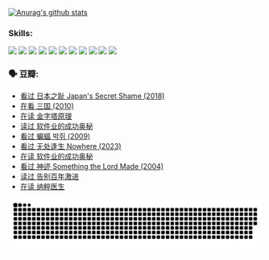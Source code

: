 
[![Anurag's github stats](https://github-readme-stats.vercel.app/api?username=w940853815)](https://github.com/anuraghazra/github-readme-stats)

### Skills:

<code><img height="32" src="https://cdn.jsdelivr.net/npm/simple-icons@v5/icons/python.svg"></code>
<code><img height="32" src="https://cdn.jsdelivr.net/npm/simple-icons@v5/icons/javascript.svg"></code>
<code><img height="32" src="https://cdn.jsdelivr.net/npm/simple-icons@v5/icons/django.svg"></code>
<code><img height="32" src="https://cdn.jsdelivr.net/npm/simple-icons@v5/icons/flask.svg"></code>
<code><img height="32" src="https://cdn.jsdelivr.net/npm/simple-icons@v5/icons/vuetify.svg"></code>
<code><img height="32" src="https://cdn.jsdelivr.net/npm/simple-icons@v5/icons/git.svg"></code>
<code><img height="32" src="https://cdn.jsdelivr.net/npm/simple-icons@v5/icons/docker.svg"></code>
<code><img height="32" src="https://cdn.jsdelivr.net/npm/simple-icons@v5/icons/postgresql.svg"></code>
<code><img height="32" src="https://cdn.jsdelivr.net/npm/simple-icons@v5/icons/elasticsearch.svg"></code>
<code><img height="32" src="https://cdn.jsdelivr.net/npm/simple-icons@v5/icons/macos.svg"></code>
<code><img height="32" src="https://cdn.jsdelivr.net/npm/simple-icons@v5/icons/linux.svg"></code>

### 🗣 豆瓣:

<!-- DOUBAN-ACTIVITIES:START -->
- [看过 日本之耻 Japan's Secret Shame‎ (2018)](https://www.douban.com/people/136069238/status/4431579101/?_i=00417690)
- [在看 三国‎ (2010)](https://www.douban.com/people/136069238/status/4430559482/?_i=00417690)
- [在读 金字塔原理](https://www.douban.com/people/136069238/status/4424812753/?_i=00417690)
- [读过 软件业的成功奥秘](https://www.douban.com/people/136069238/status/4424809958/?_i=00417690)
- [看过 蝙蝠 박쥐‎ (2009)](https://www.douban.com/people/136069238/status/4422787315/?_i=00417690)
- [看过 无处逢生 Nowhere‎ (2023)](https://www.douban.com/people/136069238/status/4416454713/?_i=00417690)
- [在读 软件业的成功奥秘](https://www.douban.com/people/136069238/status/4414815312/?_i=00417690)
- [看过 神迹 Something the Lord Made‎ (2004)](https://www.douban.com/people/136069238/status/4409691983/?_i=00417690)
- [读过 告别百年激进](https://www.douban.com/people/136069238/status/4406414036/?_i=00417690)
- [在读 纳粹医生](https://www.douban.com/people/136069238/status/4406413750/?_i=00417690)
<!-- DOUBAN-ACTIVITIES:END -->


![Snake animation](https://raw.githubusercontent.com/w940853815/w940853815/output/github-contribution-grid-snake.svg)

<!--
**w940853815/w940853815** is a ✨ _special_ ✨ repository because its `README.md` (this file) appears on your GitHub profile.

Here are some ideas to get you started:

- 🔭 I’m currently working on ...
- 🌱 I’m currently learning ...
- 👯 I’m looking to collaborate on ...
- 🤔 I’m looking for help with ...
- 💬 Ask me about ...
- 📫 How to reach me: ...
- 😄 Pronouns: ...
- ⚡ Fun fact: ...
-->

